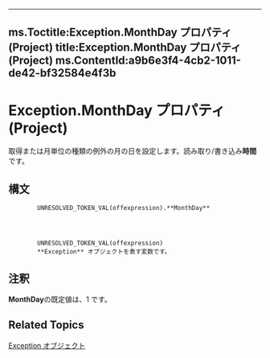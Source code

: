 

---
ms.Toctitle:Exception.MonthDay プロパティ (Project)
title:Exception.MonthDay プロパティ (Project)
ms.ContentId:a9b6e3f4-4cb2-1011-de42-bf32584e4f3b
---
# Exception.MonthDay プロパティ (Project)




取得または月単位の種類の例外の月の日を設定します。読み取り/書き込み**時間**です。

## 構文

            UNRESOLVED_TOKEN_VAL(offexpression).**MonthDay**




            UNRESOLVED_TOKEN_VAL(offexpression)
            **Exception** オブジェクトを表す変数です。



## 注釈
**MonthDay**の既定値は、1 です。



## Related Topics

[Exception オブジェクト](105372cd-2e8b-0fd0-f565-0a75c907a40a.md)




